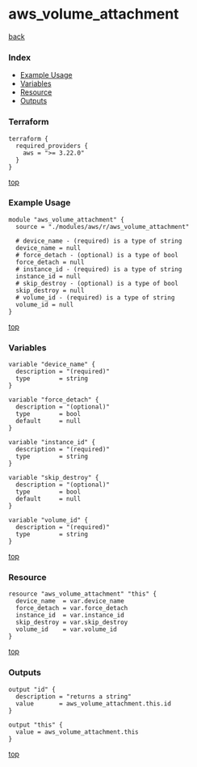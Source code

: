 # aws_volume_attachment
[back](../aws.md)
### Index
- [Example Usage](#example-usage)
- [Variables](#variables)
- [Resource](#resource)
- [Outputs](#outputs)
### Terraform
```hcl
terraform {
  required_providers {
    aws = ">= 3.22.0"
  }
}
```
[top](#index)
### Example Usage
```hcl
module "aws_volume_attachment" {
  source = "./modules/aws/r/aws_volume_attachment"

  # device_name - (required) is a type of string
  device_name = null
  # force_detach - (optional) is a type of bool
  force_detach = null
  # instance_id - (required) is a type of string
  instance_id = null
  # skip_destroy - (optional) is a type of bool
  skip_destroy = null
  # volume_id - (required) is a type of string
  volume_id = null
}
```
[top](#index)
### Variables
```hcl
variable "device_name" {
  description = "(required)"
  type        = string
}

variable "force_detach" {
  description = "(optional)"
  type        = bool
  default     = null
}

variable "instance_id" {
  description = "(required)"
  type        = string
}

variable "skip_destroy" {
  description = "(optional)"
  type        = bool
  default     = null
}

variable "volume_id" {
  description = "(required)"
  type        = string
}
```
[top](#index)

### Resource
```hcl
resource "aws_volume_attachment" "this" {
  device_name  = var.device_name
  force_detach = var.force_detach
  instance_id  = var.instance_id
  skip_destroy = var.skip_destroy
  volume_id    = var.volume_id
}
```
[top](#index)
### Outputs
```hcl
output "id" {
  description = "returns a string"
  value       = aws_volume_attachment.this.id
}

output "this" {
  value = aws_volume_attachment.this
}
```
[top](#index)
